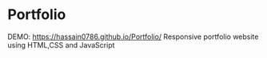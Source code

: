 # Portfolio
DEMO:
https://hassain0786.github.io/Portfolio/
Responsive portfolio website using HTML,CSS and JavaScript
